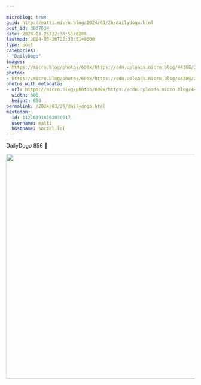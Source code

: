 ```yaml
---

microblog: true
guid: http://matti.micro.blog/2024/03/26/dailydogo.html
post_id: 3937634
date: 2024-03-26T22:38:51+0200
lastmod: 2024-03-26T22:38:51+0200
type: post
categories:
- "DailyDogo"
images:
- https://micro.blog/photos/600x/https://cdn.uploads.micro.blog/44388/2024/c9d04ca214bd4cdbb313f9b6ffc3b8cd.jpg
photos:
- https://micro.blog/photos/600x/https://cdn.uploads.micro.blog/44388/2024/c9d04ca214bd4cdbb313f9b6ffc3b8cd.jpg
photos_with_metadata:
- url: https://micro.blog/photos/600x/https://cdn.uploads.micro.blog/44388/2024/c9d04ca214bd4cdbb313f9b6ffc3b8cd.jpg
  width: 600
  height: 600
permalink: /2024/03/26/dailydogo.html
mastodon:
  id: 112163916162830917
  username: matti
  hostname: social.lol
---
```

DailyDogo 856 🐶

<img src="https://micro.blog/photos/600x/https://blog.martin-haehnel.de/uploads/2024/c9d04ca214bd4cdbb313f9b6ffc3b8cd.jpg" width="600" height="600" alt="" />
